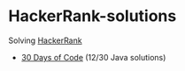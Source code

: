 ﻿# HackerRank-solutions

Solving [HackerRank](https://www.hackerrank.com/)

* [30 Days of Code](https://www.hackerrank.com/domains/tutorials/30-days-of-code) (12/30 Java solutions)
